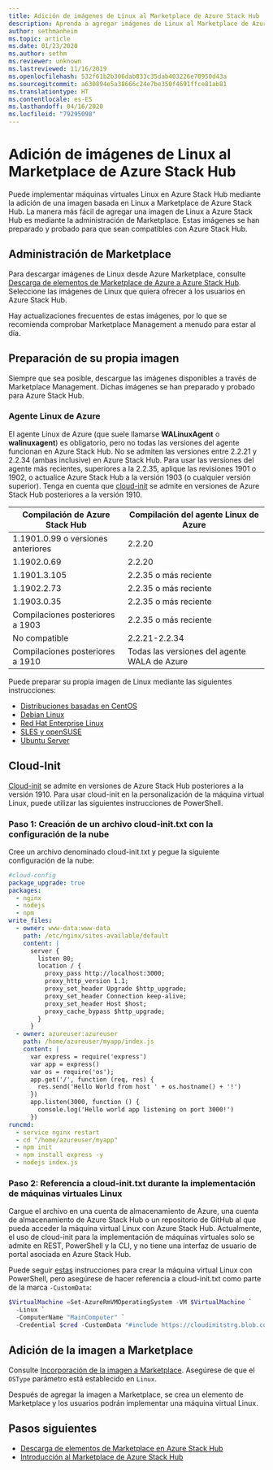 ```yaml
---
title: Adición de imágenes de Linux al Marketplace de Azure Stack Hub
description: Aprenda a agregar imágenes de Linux al Marketplace de Azure Stack Hub.
author: sethmanheim
ms.topic: article
ms.date: 01/23/2020
ms.author: sethm
ms.reviewer: unknown
ms.lastreviewed: 11/16/2019
ms.openlocfilehash: 532f61b2b306dab833c35dab403226e70950d43a
ms.sourcegitcommit: a630894e5a38666c24e7be350f4691ffce81ab81
ms.translationtype: HT
ms.contentlocale: es-ES
ms.lasthandoff: 04/16/2020
ms.locfileid: "79295098"
---
```

# <a name="add-linux-images-to-the-azure-stack-hub-marketplace"></a>Adición de imágenes de Linux al Marketplace de Azure Stack Hub

Puede implementar máquinas virtuales Linux en Azure Stack Hub mediante la adición de una imagen basada en Linux a Marketplace de Azure Stack Hub. La manera más fácil de agregar una imagen de Linux a Azure Stack Hub es mediante la administración de Marketplace. Estas imágenes se han preparado y probado para que sean compatibles con Azure Stack Hub.

## <a name="marketplace-management"></a>Administración de Marketplace

Para descargar imágenes de Linux desde Azure Marketplace, consulte [Descarga de elementos de Marketplace de Azure a Azure Stack Hub](azure-stack-download-azure-marketplace-item.md). Seleccione las imágenes de Linux que quiera ofrecer a los usuarios en Azure Stack Hub.

Hay actualizaciones frecuentes de estas imágenes, por lo que se recomienda comprobar Marketplace Management a menudo para estar al día.

## <a name="prepare-your-own-image"></a>Preparación de su propia imagen

Siempre que sea posible, descargue las imágenes disponibles a través de Marketplace Management. Dichas imágenes se han preparado y probado para Azure Stack Hub.

### <a name="azure-linux-agent"></a>Agente Linux de Azure

El agente Linux de Azure (que suele llamarse **WALinuxAgent** o **walinuxagent**) es obligatorio, pero no todas las versiones del agente funcionan en Azure Stack Hub. No se admiten las versiones entre 2.2.21 y 2.2.34 (ambas inclusive) en Azure Stack Hub. Para usar las versiones del agente más recientes, superiores a la 2.2.35, aplique las revisiones 1901 o 1902, o actualice Azure Stack Hub a la versión 1903 (o cualquier versión superior). Tenga en cuenta que [cloud-init](https://cloud-init.io/) se admite en versiones de Azure Stack Hub posteriores a la versión 1910.

| Compilación de Azure Stack Hub | Compilación del agente Linux de Azure |
| ------------- | ------------- |
| 1.1901.0.99 o versiones anteriores | 2.2.20 |
| 1.1902.0.69  | 2.2.20  |
|  1.1901.3.105   | 2.2.35 o más reciente |
| 1.1902.2.73  | 2.2.35 o más reciente |
| 1.1903.0.35  | 2.2.35 o más reciente |
| Compilaciones posteriores a 1903 | 2.2.35 o más reciente |
| No compatible | 2.2.21-2.2.34 |
| Compilaciones posteriores a 1910 | Todas las versiones del agente WALA de Azure|

Puede preparar su propia imagen de Linux mediante las siguientes instrucciones:

* [Distribuciones basadas en CentOS](/azure/virtual-machines/linux/create-upload-centos?toc=%2fazure%2fvirtual-machines%2flinux%2ftoc.json)
* [Debian Linux](/azure/virtual-machines/linux/debian-create-upload-vhd?toc=%2fazure%2fvirtual-machines%2flinux%2ftoc.json)
* [Red Hat Enterprise Linux](azure-stack-redhat-create-upload-vhd.md)
* [SLES y openSUSE](/azure/virtual-machines/linux/suse-create-upload-vhd?toc=%2fazure%2fvirtual-machines%2flinux%2ftoc.json)
* [Ubuntu Server](/azure/virtual-machines/linux/create-upload-ubuntu?toc=%2fazure%2fvirtual-machines%2flinux%2ftoc.json)

## <a name="cloud-init"></a>Cloud-Init

[Cloud-init](https://cloud-init.io/) se admite en versiones de Azure Stack Hub posteriores a la versión 1910. Para usar cloud-init en la personalización de la máquina virtual Linux, puede utilizar las siguientes instrucciones de PowerShell.

### <a name="step-1-create-a-cloud-inittxt-file-with-your-cloud-config"></a>Paso 1: Creación de un archivo cloud-init.txt con la configuración de la nube

Cree un archivo denominado cloud-init.txt y pegue la siguiente configuración de la nube:

```yaml
#cloud-config
package_upgrade: true
packages:
  - nginx
  - nodejs
  - npm
write_files:
  - owner: www-data:www-data
    path: /etc/nginx/sites-available/default
    content: |
      server {
        listen 80;
        location / {
          proxy_pass http://localhost:3000;
          proxy_http_version 1.1;
          proxy_set_header Upgrade $http_upgrade;
          proxy_set_header Connection keep-alive;
          proxy_set_header Host $host;
          proxy_cache_bypass $http_upgrade;
        }
      }
  - owner: azureuser:azureuser
    path: /home/azureuser/myapp/index.js
    content: |
      var express = require('express')
      var app = express()
      var os = require('os');
      app.get('/', function (req, res) {
        res.send('Hello World from host ' + os.hostname() + '!')
      })
      app.listen(3000, function () {
        console.log('Hello world app listening on port 3000!')
      })
runcmd:
  - service nginx restart
  - cd "/home/azureuser/myapp"
  - npm init
  - npm install express -y
  - nodejs index.js
  ```
  
### <a name="step-2-reference-the-cloud-inittxt-during-the-linux-vm-deployment"></a>Paso 2: Referencia a cloud-init.txt durante la implementación de máquinas virtuales Linux

Cargue el archivo en una cuenta de almacenamiento de Azure, una cuenta de almacenamiento de Azure Stack Hub o un repositorio de GitHub al que pueda acceder la máquina virtual Linux con Azure Stack Hub.
Actualmente, el uso de cloud-init para la implementación de máquinas virtuales solo se admite en REST, PowerShell y la CLI, y no tiene una interfaz de usuario de portal asociada en Azure Stack Hub.

Puede seguir [estas](../user/azure-stack-quick-create-vm-linux-powershell.md) instrucciones para crear la máquina virtual Linux con PowerShell, pero asegúrese de hacer referencia a cloud-init.txt como parte de la marca `-CustomData`:

```powershell
$VirtualMachine =Set-AzureRmVMOperatingSystem -VM $VirtualMachine `
  -Linux `
  -ComputerName "MainComputer" `
  -Credential $cred -CustomData "#include https://cloudinitstrg.blob.core.windows.net/strg/cloud-init.txt"
```

## <a name="add-your-image-to-marketplace"></a>Adición de la imagen a Marketplace

Consulte [Incorporación de la imagen a Marketplace](azure-stack-add-vm-image.md). Asegúrese de que el `OSType` parámetro está establecido en `Linux`.

Después de agregar la imagen a Marketplace, se crea un elemento de Marketplace y los usuarios podrán implementar una máquina virtual Linux.

## <a name="next-steps"></a>Pasos siguientes

* [Descarga de elementos de Marketplace en Azure Stack Hub](azure-stack-download-azure-marketplace-item.md)
* [Introducción al Marketplace de Azure Stack Hub](azure-stack-marketplace.md)
